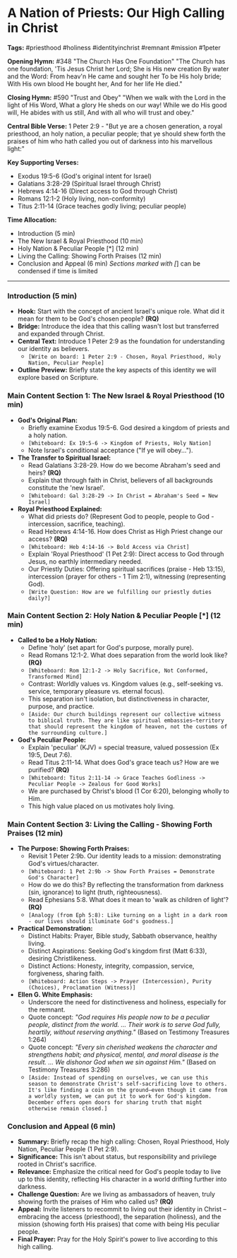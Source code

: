 # A Nation of Priests: Our High Calling in Christ

**Tags:** #priesthood #holiness #identityinchrist #remnant #mission #1peter

**Opening Hymn:** #348 "The Church Has One Foundation" "The Church has one
foundation, 'Tis Jesus Christ her Lord; She is His new creation By water and the
Word: From heav'n He came and sought her To be His holy bride; With His own
blood He bought her, And for her life He died."

**Closing Hymn:** #590 "Trust and Obey" "When we walk with the Lord in the light
of His Word, What a glory He sheds on our way! While we do His good will, He
abides with us still, And with all who will trust and obey."

**Central Bible Verse:** 1 Peter 2:9 - "But ye are a chosen generation, a royal
priesthood, an holy nation, a peculiar people; that ye should shew forth the
praises of him who hath called you out of darkness into his marvellous light:"

**Key Supporting Verses:**

- Exodus 19:5-6 (God's original intent for Israel)
- Galatians 3:28-29 (Spiritual Israel through Christ)
- Hebrews 4:14-16 (Direct access to God through Christ)
- Romans 12:1-2 (Holy living, non-conformity)
- Titus 2:11-14 (Grace teaches godly living; peculiar people)

**Time Allocation:**

- Introduction (5 min)
- The New Israel & Royal Priesthood (10 min)
- Holy Nation & Peculiar People [*] (12 min)
- Living the Calling: Showing Forth Praises (12 min)
- Conclusion and Appeal (6 min) _Sections marked with [_] can be condensed if
  time is limited

---

### Introduction (5 min)

- **Hook:** Start with the concept of ancient Israel's unique role. What did it
  mean for them to be God's chosen people? **(RQ)**
- **Bridge:** Introduce the idea that this calling wasn't lost but transferred
  and expanded through Christ.
- **Central Text:** Introduce 1 Peter 2:9 as the foundation for understanding
  our identity as believers.
  - `[Write on board: 1 Peter 2:9 - Chosen, Royal Priesthood, Holy Nation, Peculiar People]`
- **Outline Preview:** Briefly state the key aspects of this identity we will
  explore based on Scripture.

### Main Content Section 1: The New Israel & Royal Priesthood (10 min)

- **God's Original Plan:**
  - Briefly examine Exodus 19:5-6. God desired a kingdom of priests and a holy
    nation.
  - `[Whiteboard: Ex 19:5-6 -> Kingdom of Priests, Holy Nation]`
  - Note Israel's conditional acceptance ("If ye will obey...").
- **The Transfer to Spiritual Israel:**
  - Read Galatians 3:28-29. How do we become Abraham's seed and heirs? **(RQ)**
  - Explain that through faith in Christ, believers of all backgrounds
    constitute the 'new Israel'.
  - `[Whiteboard: Gal 3:28-29 -> In Christ = Abraham's Seed = New Israel]`
- **Royal Priesthood Explained:**
  - What did priests do? (Represent God to people, people to God - intercession,
    sacrifice, teaching).
  - Read Hebrews 4:14-16. How does Christ as High Priest change our access?
    **(RQ)**
  - `[Whiteboard: Heb 4:14-16 -> Bold Access via Christ]`
  - Explain 'Royal Priesthood' (1 Pet 2:9): Direct access to God through Jesus,
    no earthly intermediary needed.
  - Our Priestly Duties: Offering spiritual sacrifices (praise - Heb 13:15),
    intercession (prayer for others - 1 Tim 2:1), witnessing (representing God).
  - `[Write Question: How are we fulfilling our priestly duties daily?]`

### Main Content Section 2: Holy Nation & Peculiar People [*] (12 min)

- **Called to be a Holy Nation:**
  - Define 'holy' (set apart for God's purpose, morally pure).
  - Read Romans 12:1-2. What does separation from the world look like? **(RQ)**
  - `[Whiteboard: Rom 12:1-2 -> Holy Sacrifice, Not Conformed, Transformed Mind]`
  - Contrast: Worldly values vs. Kingdom values (e.g., self-seeking vs. service,
    temporary pleasure vs. eternal focus).
  - This separation isn't isolation, but distinctiveness in character, purpose,
    and practice.
  - `[Aside: Our church buildings represent our collective witness to biblical truth. They are like spiritual embassies—territory that should represent the kingdom of heaven, not the customs of the surrounding culture.]`
- **God's Peculiar People:**
  - Explain 'peculiar' (KJV) = special treasure, valued possession (Ex 19:5,
    Deut 7:6).
  - Read Titus 2:11-14. What does God's grace teach us? How are we purified?
    **(RQ)**
  - `[Whiteboard: Titus 2:11-14 -> Grace Teaches Godliness -> Peculiar People -> Zealous for Good Works]`
  - We are purchased by Christ's blood (1 Cor 6:20), belonging wholly to Him.
  - This high value placed on us motivates holy living.

### Main Content Section 3: Living the Calling - Showing Forth Praises (12 min)

- **The Purpose: Showing Forth Praises:**
  - Revisit 1 Peter 2:9b. Our identity leads to a mission: demonstrating God's
    virtues/character.
  - `[Whiteboard: 1 Pet 2:9b -> Show Forth Praises = Demonstrate God's Character]`
  - How do we do this? By reflecting the transformation from darkness (sin,
    ignorance) to light (truth, righteousness).
  - Read Ephesians 5:8. What does it mean to 'walk as children of light'?
    **(RQ)**
  - `[Analogy (from Eph 5:8): Like turning on a light in a dark room - our lives should illuminate God's goodness.]`
- **Practical Demonstration:**
  - Distinct Habits: Prayer, Bible study, Sabbath observance, healthy living.
  - Distinct Aspirations: Seeking God's kingdom first (Matt 6:33), desiring
    Christlikeness.
  - Distinct Actions: Honesty, integrity, compassion, service, forgiveness,
    sharing faith.
  - `[Whiteboard: Action Steps -> Prayer (Intercession), Purity (Choices), Proclamation (Witness)]`
- **Ellen G. White Emphasis:**
  - Underscore the need for distinctiveness and holiness, especially for the
    remnant.
  - Quote concept: _"God requires His people now to be a peculiar people,
    distinct from the world. ... Their work is to serve God fully, heartily,
    without reserving anything."_ (Based on Testimony Treasures 1:264)
  - Quote concept: _"Every sin cherished weakens the character and strengthens
    habit; and physical, mental, and moral disease is the result. ... We
    dishonor God when we sin against Him."_ (Based on Testimony Treasures 3:286)
  - `[Aside: Instead of spending on ourselves, we can use this season to demonstrate Christ's self-sacrificing love to others. It's like finding a coin on the ground—even though it came from a worldly system, we can put it to work for God's kingdom. December offers open doors for sharing truth that might otherwise remain closed.]`

### Conclusion and Appeal (6 min)

- **Summary:** Briefly recap the high calling: Chosen, Royal Priesthood, Holy
  Nation, Peculiar People (1 Pet 2:9).
- **Significance:** This isn't about status, but responsibility and privilege
  rooted in Christ's sacrifice.
- **Relevance:** Emphasize the critical need for God's people today to live up
  to this identity, reflecting His character in a world drifting further into
  darkness.
- **Challenge Question:** Are we living as ambassadors of heaven, truly showing
  forth the praises of Him who called us? **(RQ)**
- **Appeal:** Invite listeners to recommit to living out their identity in
  Christ – embracing the access (priesthood), the separation (holiness), and the
  mission (showing forth His praises) that come with being His peculiar people.
- **Final Prayer:** Pray for the Holy Spirit's power to live according to this
  high calling.
